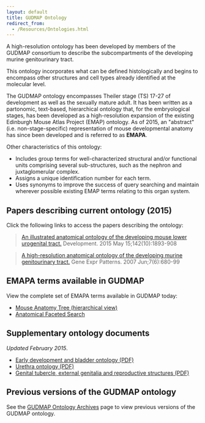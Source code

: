 ```yaml
---
layout: default
title: GUDMAP Ontology
redirect_from:
  - /Resources/Ontologies.html
---
```


A high-resolution ontology has been developed by members of the GUDMAP consortium to describe the subcompartments of the developing murine genitourinary tract.

This ontology incorporates what can be defined histologically and begins to encompass other structures and cell types already identified at the molecular level.

The GUDMAP ontology encompasses Theiler stage (TS) 17-27 of development as well as the sexually mature adult. It has been written as a partonomic, text-based, hierarchical ontology that, for the embryological stages, has been developed as a high-resolution expansion of the existing Edinburgh Mouse Atlas Project (EMAP) ontology. As of 2015, an "abstract" (i.e. non-stage-specific) representation of mouse developmental anatomy has since been developed and is referred to as **EMAPA**.

Other characteristics of this ontology:

* Includes group terms for well-characterized structural and/or functional units comprising several sub-structures, such as the nephron and juxtaglomerular complex.
* Assigns a unique identification number for each term.
* Uses synonyms to improve the success of query searching and maintain wherever possible existing EMAP terms relating to this organ system.

## Papers describing current ontology (2015)

Click the following links to access the papers describing the ontology:

>[An illustrated anatomical ontology of the developing mouse lower urogenital tract.](https://www.ncbi.nlm.nih.gov/pubmed/25968320) Development. 2015 May 15;142(10):1893-908

>[A high-resolution anatomical ontology of the developing murine genitourinary tract.](http://www.ncbi.nlm.nih.gov/entrez/query.fcgi?db=pubmed&cmd=Retrieve&dopt=AbstractPlus&list_uids=17452023&query_hl=5&itool=pubmed_docsum) Gene Expr Patterns. 2007 Jun;7(6):680-99

## EMAPA terms available in GUDMAP

View the complete set of EMAPA terms available in GUDMAP today:

* [Mouse Anatomy Tree (hierarchical view)](/deriva-webapps/treeview/)
* [Anatomical Faceted Search](/chaise/recordset/#2/Vocabulary:Anatomy?pcid=static)

## Supplementary ontology documents

*Updated February 2015*.

* [Early development and bladder ontology (PDF)](/Docs/Ontologies/Early_development_and_bladder_Ontology_Feb_2015.pdf)
* [Urethra ontology (PDF)](/Docs/Ontologies/Urethra_Ontology_Feb_2015.pdf)
* [Genital tubercle, external genitalia and reproductive structures (PDF)](/Docs/Ontologies/GT_Ontology_Feb_2015.pdf)

## Previous versions of the GUDMAP ontology

See the [GUDMAP Ontology Archives](/resources/ontology/ontologies_archive.html) page to view previous versions of the GUDMAP ontology.
